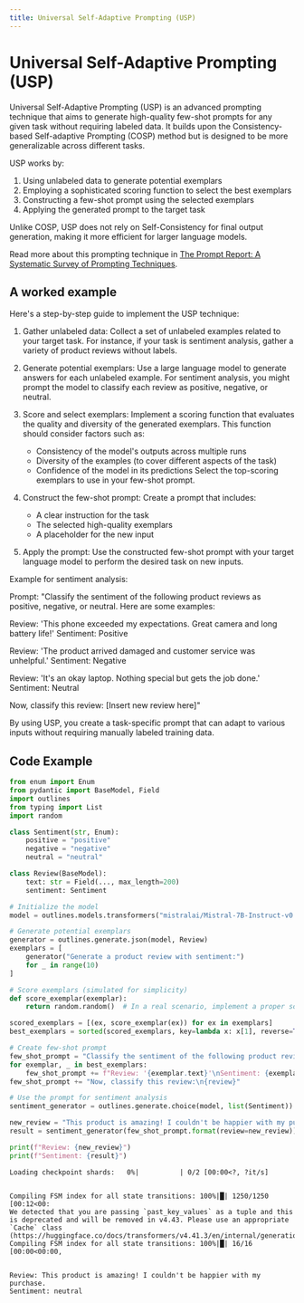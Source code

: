 ```yaml
---
title: Universal Self-Adaptive Prompting (USP)
---
```


# Universal Self-Adaptive Prompting (USP)


Universal Self-Adaptive Prompting (USP) is an advanced prompting technique that aims to generate high-quality few-shot prompts for any given task without requiring labeled data. It builds upon the Consistency-based Self-adaptive Prompting (COSP) method but is designed to be more generalizable across different tasks. 

USP works by:
1. Using unlabeled data to generate potential exemplars
2. Employing a sophisticated scoring function to select the best exemplars
3. Constructing a few-shot prompt using the selected exemplars
4. Applying the generated prompt to the target task

Unlike COSP, USP does not rely on Self-Consistency for final output generation, making it more efficient for larger language models.
    

Read more about this prompting technique in [The Prompt Report: A Systematic Survey of Prompting Techniques](https://arxiv.org/abs/2406.06608).

## A worked example


Here's a step-by-step guide to implement the USP technique:

1. Gather unlabeled data:
   Collect a set of unlabeled examples related to your target task. For instance, if your task is sentiment analysis, gather a variety of product reviews without labels.

2. Generate potential exemplars:
   Use a large language model to generate answers for each unlabeled example. For sentiment analysis, you might prompt the model to classify each review as positive, negative, or neutral.

3. Score and select exemplars:
   Implement a scoring function that evaluates the quality and diversity of the generated exemplars. This function should consider factors such as:
   - Consistency of the model's outputs across multiple runs
   - Diversity of the examples (to cover different aspects of the task)
   - Confidence of the model in its predictions
   Select the top-scoring exemplars to use in your few-shot prompt.

4. Construct the few-shot prompt:
   Create a prompt that includes:
   - A clear instruction for the task
   - The selected high-quality exemplars
   - A placeholder for the new input

5. Apply the prompt:
   Use the constructed few-shot prompt with your target language model to perform the desired task on new inputs.

Example for sentiment analysis:

Prompt:
"Classify the sentiment of the following product reviews as positive, negative, or neutral. Here are some examples:

Review: 'This phone exceeded my expectations. Great camera and long battery life!'
Sentiment: Positive

Review: 'The product arrived damaged and customer service was unhelpful.'
Sentiment: Negative

Review: 'It's an okay laptop. Nothing special but gets the job done.'
Sentiment: Neutral

Now, classify this review:
[Insert new review here]"

By using USP, you create a task-specific prompt that can adapt to various inputs without requiring manually labeled training data.
    
## Code Example





```python
from enum import Enum
from pydantic import BaseModel, Field
import outlines
from typing import List
import random

class Sentiment(str, Enum):
    positive = "positive"
    negative = "negative"
    neutral = "neutral"

class Review(BaseModel):
    text: str = Field(..., max_length=200)
    sentiment: Sentiment

# Initialize the model
model = outlines.models.transformers("mistralai/Mistral-7B-Instruct-v0.1", device="cuda")

# Generate potential exemplars
generator = outlines.generate.json(model, Review)
exemplars = [
    generator("Generate a product review with sentiment:")
    for _ in range(10)
]

# Score exemplars (simulated for simplicity)
def score_exemplar(exemplar):
    return random.random()  # In a real scenario, implement a proper scoring function

scored_exemplars = [(ex, score_exemplar(ex)) for ex in exemplars]
best_exemplars = sorted(scored_exemplars, key=lambda x: x[1], reverse=True)[:3]

# Create few-shot prompt
few_shot_prompt = "Classify the sentiment of the following product reviews as positive, negative, or neutral. Here are some examples:\n\n"
for exemplar, _ in best_exemplars:
    few_shot_prompt += f"Review: '{exemplar.text}'\nSentiment: {exemplar.sentiment.value}\n\n"
few_shot_prompt += "Now, classify this review:\n{review}"

# Use the prompt for sentiment analysis
sentiment_generator = outlines.generate.choice(model, list(Sentiment))

new_review = "This product is amazing! I couldn't be happier with my purchase."
result = sentiment_generator(few_shot_prompt.format(review=new_review))

print(f"Review: {new_review}")
print(f"Sentiment: {result}")
```


    Loading checkpoint shards:   0%|          | 0/2 [00:00<?, ?it/s]


    Compiling FSM index for all state transitions: 100%|█| 1250/1250 [00:12<00:
    We detected that you are passing `past_key_values` as a tuple and this is deprecated and will be removed in v4.43. Please use an appropriate `Cache` class (https://huggingface.co/docs/transformers/v4.41.3/en/internal/generation_utils#transformers.Cache)
    Compiling FSM index for all state transitions: 100%|█| 16/16 [00:00<00:00, 


    Review: This product is amazing! I couldn't be happier with my purchase.
    Sentiment: neutral

